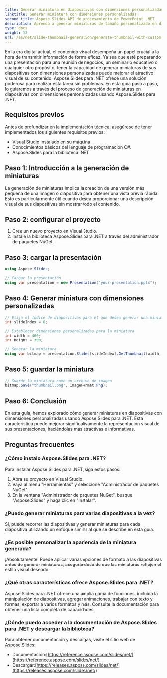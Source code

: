 ```yaml
---
title: Generar miniatura en diapositivas con dimensiones personalizadas
linktitle: Generar miniatura con dimensiones personalizadas
second_title: Aspose.Slides API de procesamiento de PowerPoint .NET
description: Aprenda a generar miniaturas de tamaño personalizado en diapositivas usando Aspose.Slides para .NET. Guía paso a paso con código fuente. Mejore sus presentaciones con imágenes atractivas.
type: docs
weight: 13
url: /es/net/slide-thumbnail-generation/generate-thumbnail-with-custom-dimensions/
---
```


En la era digital actual, el contenido visual desempeña un papel crucial a la hora de transmitir información de forma eficaz. Ya sea que esté preparando una presentación para una reunión de negocios, un seminario educativo o cualquier otro propósito, tener la capacidad de generar miniaturas de sus diapositivas con dimensiones personalizadas puede mejorar el atractivo visual de su contenido. Aspose.Slides para .NET ofrece una solución poderosa para realizar esta tarea sin problemas. En esta guía paso a paso, lo guiaremos a través del proceso de generación de miniaturas en diapositivas con dimensiones personalizadas usando Aspose.Slides para .NET.

## Requisitos previos

Antes de profundizar en la implementación técnica, asegúrese de tener implementados los siguientes requisitos previos:

- Visual Studio instalado en su máquina
- Conocimientos básicos del lenguaje de programación C#.
- Aspose.Slides para la biblioteca .NET


## Paso 1: Introducción a la generación de miniaturas

La generación de miniaturas implica la creación de una versión más pequeña de una imagen o diapositiva para obtener una vista previa rápida. Esto es particularmente útil cuando desea proporcionar una descripción visual de sus diapositivas sin mostrar todo el contenido.

## Paso 2: configurar el proyecto

1. Cree un nuevo proyecto en Visual Studio.
2. Instale la biblioteca Aspose.Slides para .NET a través del administrador de paquetes NuGet.

## Paso 3: cargar la presentación

```csharp
using Aspose.Slides;

// Cargar la presentación
using var presentation = new Presentation("your-presentation.pptx");
```

## Paso 4: Generar miniatura con dimensiones personalizadas

```csharp
// Elija el índice de diapositivas para el que desea generar una miniatura
int slideIndex = 0;

// Establecer dimensiones personalizadas para la miniatura
int width = 400;
int height = 300;

// Generar la miniatura
using var bitmap = presentation.Slides[slideIndex].GetThumbnail(width, height);
```

## Paso 5: guardar la miniatura

```csharp
// Guarde la miniatura como un archivo de imagen
bitmap.Save("thumbnail.png", ImageFormat.Png);
```

## Paso 6: Conclusión

En esta guía, hemos explorado cómo generar miniaturas en diapositivas con dimensiones personalizadas usando Aspose.Slides para .NET. Esta característica puede mejorar significativamente la representación visual de sus presentaciones, haciéndolas más atractivas e informativas.

## Preguntas frecuentes

### ¿Cómo instalo Aspose.Slides para .NET?

Para instalar Aspose.Slides para .NET, siga estos pasos:
1. Abra su proyecto en Visual Studio.
2. Vaya al menú "Herramientas" y seleccione "Administrador de paquetes NuGet".
3. En la ventana "Administrador de paquetes NuGet", busque "Aspose.Slides" y haga clic en "Instalar".

### ¿Puedo generar miniaturas para varias diapositivas a la vez?

Sí, puede recorrer las diapositivas y generar miniaturas para cada diapositiva utilizando un enfoque similar al que se describe en esta guía.

### ¿Es posible personalizar la apariencia de la miniatura generada?

¡Absolutamente! Puede aplicar varias opciones de formato a las diapositivas antes de generar miniaturas, asegurándose de que las miniaturas reflejen el estilo visual deseado.

### ¿Qué otras características ofrece Aspose.Slides para .NET?

Aspose.Slides para .NET ofrece una amplia gama de funciones, incluida la manipulación de diapositivas, agregar animaciones, trabajar con texto y formas, exportar a varios formatos y más. Consulte la documentación para obtener una lista completa de capacidades.

### ¿Dónde puedo acceder a la documentación de Aspose.Slides para .NET y descargar la biblioteca?

Para obtener documentación y descargas, visite el sitio web de Aspose.Slides:
-  Documentación:[https://reference.aspose.com/slides/net/](https://reference.aspose.com/slides/net/)
-  Descargar:[https://releases.aspose.com/slides/net/](https://releases.aspose.com/slides/net/)
